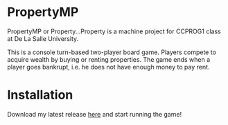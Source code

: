# PropertyMP
PropertyMP or Property...Property is a machine project for CCPROG1 class at De La Salle University. 

This is a console turn-based two-player board game. Players compete to acquire wealth by buying or renting properties. The game ends when a player goes bankrupt, i.e. he does not have enough money to pay rent.


# Installation
Download my latest release [here](https://github.com/thekovie/PropertyMP/releases) and start running the game!
